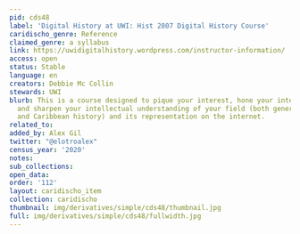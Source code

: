 ```yaml
---
pid: cds48
label: 'Digital History at UWI: Hist 2807 Digital History Course'
caridischo_genre: Reference
claimed_genre: a syllabus
link: https://uwidigitalhistory.wordpress.com/instructor-information/
access: open
status: Stable
language: en
creators: Debbie Mc Collin
stewards: UWI
blurb: This is a course designed to pique your interest, hone your internet skills
  and sharpen your intellectual understanding of your field (both general history
  and Caribbean history) and its representation on the internet.
related_to:
added_by: Alex Gil
twitter: "@elotroalex"
census_year: '2020'
notes:
sub_collections:
open_data:
order: '112'
layout: caridischo_item
collection: caridischo
thumbnail: img/derivatives/simple/cds48/thumbnail.jpg
full: img/derivatives/simple/cds48/fullwidth.jpg
---
```

